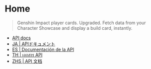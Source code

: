 # Home

> Genshin Impact player cards. Upgraded.
> Fetch data from your Character Showcase and display a build card, instantly.


* [API docs](/api.md)
* [JA | APIドキュメント](/api_ja.md)
* [ES | Documentación de la API](/api_es.md)
* [TH | เอกสาร API](/api_th.md)
* [ZHS | API 文档](/api_zhs.md)
